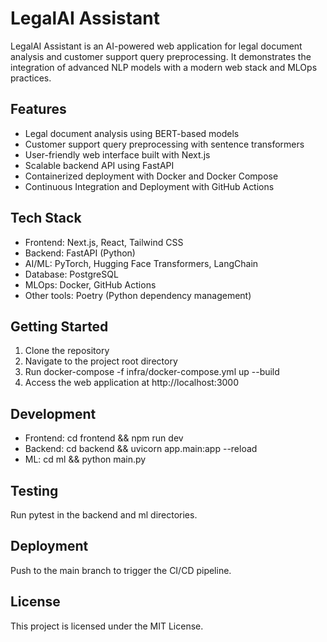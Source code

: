 ﻿# LegalAI Assistant

LegalAI Assistant is an AI-powered web application for legal document analysis and customer support query preprocessing. It demonstrates the integration of advanced NLP models with a modern web stack and MLOps practices.

## Features

- Legal document analysis using BERT-based models
- Customer support query preprocessing with sentence transformers
- User-friendly web interface built with Next.js
- Scalable backend API using FastAPI
- Containerized deployment with Docker and Docker Compose
- Continuous Integration and Deployment with GitHub Actions

## Tech Stack

- Frontend: Next.js, React, Tailwind CSS
- Backend: FastAPI (Python)
- AI/ML: PyTorch, Hugging Face Transformers, LangChain
- Database: PostgreSQL
- MLOps: Docker, GitHub Actions
- Other tools: Poetry (Python dependency management)

## Getting Started

1. Clone the repository
2. Navigate to the project root directory
3. Run docker-compose -f infra/docker-compose.yml up --build
4. Access the web application at http://localhost:3000

## Development

- Frontend: cd frontend && npm run dev
- Backend: cd backend && uvicorn app.main:app --reload
- ML: cd ml && python main.py

## Testing

Run pytest in the backend and ml directories.

## Deployment

Push to the main branch to trigger the CI/CD pipeline.

## License

This project is licensed under the MIT License.
